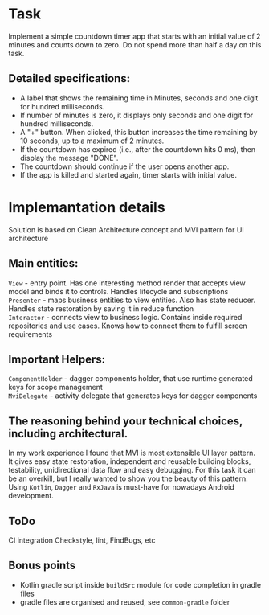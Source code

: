 # Task  
Implement a simple countdown timer app that starts with an initial value of 2 minutes and counts down to zero. Do not spend more than half a day on this task. 

## Detailed specifications:  
* A label that shows the remaining time in Minutes, seconds and one digit for hundred milliseconds.  
* If number of minutes is zero, it displays only seconds and one digit for hundred milliseconds.  
* A "+" button. When clicked, this button increases the time remaining by 10 seconds, up to a maximum of 2 minutes.  
* If the countdown has expired (i.e., after the countdown hits 0 ms), then display the message "DONE".  
* The countdown should continue if the user opens another app.  
* If the app is killed and started again, timer starts with initial value.   

# Implemantation details  
Solution is based on Clean Architecture concept and MVI pattern for UI architecture  

## Main entities:  
`View` - entry point. Has one interesting method render that accepts view model and binds it to controls. Handles lifecycle and subscriptions  
`Presenter` - maps business entities to view entities. Also has state reducer. Handles state restoration by saving it in reduce function  
`Interactor` - connects view to business logic. Contains inside required repositories and use cases. Knows how to connect them to fulfill screen requirements  

## Important Helpers:  
`ComponentHolder` - dagger components holder, that use runtime generated keys for scope management  
`MviDelegate` - activity delegate that generates keys for dagger components  

## The reasoning behind your technical choices, including architectural.  
In my work experience I found that MVI is most extensible UI layer pattern. 
It gives easy state restoration, independent and reusable building blocks, testability, unidirectional data flow and easy debugging. 
For this task it can be an overkill, but I really wanted to show you the beauty of this pattern.  
Using `Kotlin`, `Dagger` and `RxJava` is must-have for nowadays Android development.  

## ToDo
CI integration
Checkstyle, lint, FindBugs, etc

## Bonus points 
* Kotlin gradle script inside `buildSrc` module for code completion in gradle files
* gradle files are organised and reused, see `common-gradle` folder
